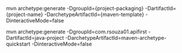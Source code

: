 
mvn archetype:generate -DgroupId={project-packaging} -DartifactId={project-name} -DarchetypeArtifactId={maven-template} -DinteractiveMode=false

mvn archetype:generate -DgroupId=com.rsouza01.apifirst -DartifactId=java-project -DarchetypeArtifactId=maven-archetype-quickstart -DinteractiveMode=false
